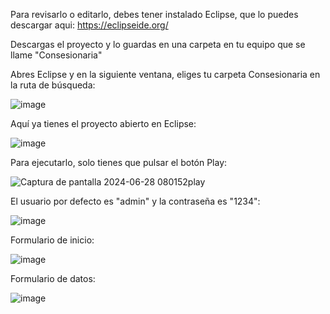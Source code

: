Para revisarlo o editarlo, debes tener instalado Eclipse, que lo puedes descargar aqui: https://eclipseide.org/

Descargas el proyecto y lo guardas en una carpeta en tu equipo que se llame "Consesionaria"

Abres Eclipse y en la siguiente ventana, eliges tu carpeta Consesionaria en la ruta de búsqueda:

![image](https://github.com/antonylsalazarr/ArregloVentasConsesionaria/assets/149880665/9f000833-fed5-43e7-ada9-6d41829a8377)

Aquí ya tienes el proyecto abierto en Eclipse:

![image](https://github.com/antonylsalazarr/ArregloVentasConsesionaria/assets/149880665/536d7db3-8040-478b-bded-857bed7d9258)

Para ejecutarlo, solo tienes que pulsar el botón Play:

![Captura de pantalla 2024-06-28 080152play](https://github.com/antonylsalazarr/ArregloVentasConsesionaria/assets/149880665/e9b093cb-9c70-4a37-ae49-fe160a3c74a8)

El usuario por defecto es "admin" y la contraseña es "1234":

![image](https://github.com/antonylsalazarr/ArregloVentasConsesionaria/assets/149880665/f58a7167-fab6-4b6d-b6ee-913a299e7957)

Formulario de inicio:

![image](https://github.com/antonylsalazarr/ArregloVentasConsesionaria/assets/149880665/7c1d69fd-ddbe-4fc7-9e99-6db250956986)

Formulario de datos:

![image](https://github.com/antonylsalazarr/ArregloVentasConsesionaria/assets/149880665/f9dd6f07-cc38-4dc3-88bd-c4a2325d893b)





